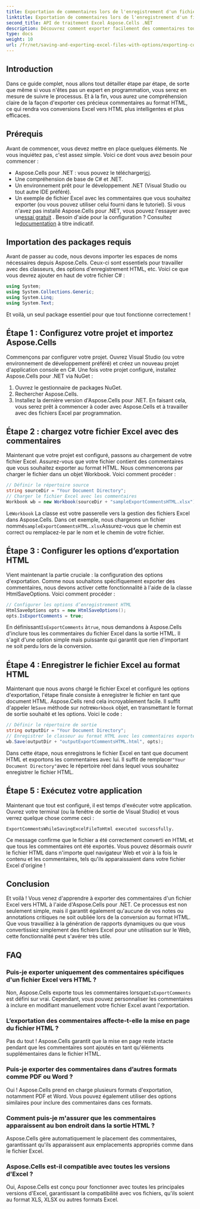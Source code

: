 ```yaml
---
title: Exportation de commentaires lors de l'enregistrement d'un fichier Excel au format HTML
linktitle: Exportation de commentaires lors de l'enregistrement d'un fichier Excel au format HTML
second_title: API de traitement Excel Aspose.Cells .NET
description: Découvrez comment exporter facilement des commentaires tout en enregistrant des fichiers Excel au format HTML à l'aide d'Aspose.Cells pour .NET. Suivez ce guide étape par étape pour conserver les annotations.
type: docs
weight: 10
url: /fr/net/saving-and-exporting-excel-files-with-options/exporting-comments/
---
```

## Introduction
Dans ce guide complet, nous allons tout détailler étape par étape, de sorte que même si vous n'êtes pas un expert en programmation, vous serez en mesure de suivre le processus. Et à la fin, vous aurez une compréhension claire de la façon d'exporter ces précieux commentaires au format HTML, ce qui rendra vos conversions Excel vers HTML plus intelligentes et plus efficaces.
## Prérequis
Avant de commencer, vous devez mettre en place quelques éléments. Ne vous inquiétez pas, c'est assez simple. Voici ce dont vous avez besoin pour commencer :
-  Aspose.Cells pour .NET : vous pouvez le télécharger[ici](https://releases.aspose.com/cells/net/).
- Une compréhension de base de C# et .NET.
- Un environnement prêt pour le développement .NET (Visual Studio ou tout autre IDE préféré).
- Un exemple de fichier Excel avec les commentaires que vous souhaitez exporter (ou vous pouvez utiliser celui fourni dans le tutoriel).
 Si vous n'avez pas installé Aspose.Cells pour .NET, vous pouvez l'essayer avec un[essai gratuit](https://releases.aspose.com/) . Besoin d'aide pour la configuration ? Consultez le[documentation](https://reference.aspose.com/cells/net/) à titre indicatif.
## Importation des packages requis
Avant de passer au code, nous devons importer les espaces de noms nécessaires depuis Aspose.Cells. Ceux-ci sont essentiels pour travailler avec des classeurs, des options d'enregistrement HTML, etc. Voici ce que vous devrez ajouter en haut de votre fichier C# :
```csharp
using System;
using System.Collections.Generic;
using System.Linq;
using System.Text;
```
Et voilà, un seul package essentiel pour que tout fonctionne correctement !
## Étape 1 : Configurez votre projet et importez Aspose.Cells
Commençons par configurer votre projet. Ouvrez Visual Studio (ou votre environnement de développement préféré) et créez un nouveau projet d'application console en C#. Une fois votre projet configuré, installez Aspose.Cells pour .NET via NuGet :
1. Ouvrez le gestionnaire de packages NuGet.
2. Rechercher Aspose.Cells.
3. Installez la dernière version d'Aspose.Cells pour .NET.
En faisant cela, vous serez prêt à commencer à coder avec Aspose.Cells et à travailler avec des fichiers Excel par programmation.
## Étape 2 : chargez votre fichier Excel avec des commentaires
Maintenant que votre projet est configuré, passons au chargement de votre fichier Excel. Assurez-vous que votre fichier contient des commentaires que vous souhaitez exporter au format HTML. Nous commencerons par charger le fichier dans un objet Workbook.
Voici comment procéder :
```csharp
// Définir le répertoire source
string sourceDir = "Your Document Directory";
// Charger le fichier Excel avec les commentaires
Workbook wb = new Workbook(sourceDir + "sampleExportCommentsHTML.xlsx");
```
 Le`Workbook` La classe est votre passerelle vers la gestion des fichiers Excel dans Aspose.Cells. Dans cet exemple, nous chargeons un fichier nommé`sampleExportCommentsHTML.xlsx`Assurez-vous que le chemin est correct ou remplacez-le par le nom et le chemin de votre fichier.
## Étape 3 : Configurer les options d’exportation HTML
Vient maintenant la partie cruciale : la configuration des options d'exportation. Comme nous souhaitons spécifiquement exporter des commentaires, nous devons activer cette fonctionnalité à l'aide de la classe HtmlSaveOptions.
Voici comment procéder :
```csharp
// Configurer les options d’enregistrement HTML
HtmlSaveOptions opts = new HtmlSaveOptions();
opts.IsExportComments = true;
```
 En définissant`IsExportComments` à`true`, nous demandons à Aspose.Cells d'inclure tous les commentaires du fichier Excel dans la sortie HTML. Il s'agit d'une option simple mais puissante qui garantit que rien d'important ne soit perdu lors de la conversion.
## Étape 4 : Enregistrer le fichier Excel au format HTML
 Maintenant que nous avons chargé le fichier Excel et configuré les options d'exportation, l'étape finale consiste à enregistrer le fichier en tant que document HTML. Aspose.Cells rend cela incroyablement facile. Il suffit d'appeler le`Save` méthode sur notre`Workbook` objet, en transmettant le format de sortie souhaité et les options.
Voici le code :
```csharp
// Définir le répertoire de sortie
string outputDir = "Your Document Directory";
// Enregistrer le classeur au format HTML avec les commentaires exportés
wb.Save(outputDir + "outputExportCommentsHTML.html", opts);
```
 Dans cette étape, nous enregistrons le fichier Excel en tant que document HTML et exportons les commentaires avec lui. Il suffit de remplacer`"Your Document Directory"`avec le répertoire réel dans lequel vous souhaitez enregistrer le fichier HTML.
## Étape 5 : Exécutez votre application
Maintenant que tout est configuré, il est temps d'exécuter votre application. Ouvrez votre terminal (ou la fenêtre de sortie de Visual Studio) et vous verrez quelque chose comme ceci :
```plaintext
ExportCommentsWhileSavingExcelFileToHtml executed successfully.
```
Ce message confirme que le fichier a été correctement converti en HTML et que tous les commentaires ont été exportés. Vous pouvez désormais ouvrir le fichier HTML dans n'importe quel navigateur Web et voir à la fois le contenu et les commentaires, tels qu'ils apparaissaient dans votre fichier Excel d'origine !
## Conclusion
Et voilà ! Vous venez d'apprendre à exporter des commentaires d'un fichier Excel vers HTML à l'aide d'Aspose.Cells pour .NET. Ce processus est non seulement simple, mais il garantit également qu'aucune de vos notes ou annotations critiques ne soit oubliée lors de la conversion au format HTML. Que vous travailliez à la génération de rapports dynamiques ou que vous convertissiez simplement des fichiers Excel pour une utilisation sur le Web, cette fonctionnalité peut s'avérer très utile.
## FAQ
### Puis-je exporter uniquement des commentaires spécifiques d'un fichier Excel vers HTML ?  
Non, Aspose.Cells exporte tous les commentaires lorsque`IsExportComments` est défini sur vrai. Cependant, vous pouvez personnaliser les commentaires à inclure en modifiant manuellement votre fichier Excel avant l'exportation.
### L’exportation des commentaires affecte-t-elle la mise en page du fichier HTML ?  
Pas du tout ! Aspose.Cells garantit que la mise en page reste intacte pendant que les commentaires sont ajoutés en tant qu'éléments supplémentaires dans le fichier HTML.
### Puis-je exporter des commentaires dans d’autres formats comme PDF ou Word ?  
Oui ! Aspose.Cells prend en charge plusieurs formats d'exportation, notamment PDF et Word. Vous pouvez également utiliser des options similaires pour inclure des commentaires dans ces formats.
### Comment puis-je m'assurer que les commentaires apparaissent au bon endroit dans la sortie HTML ?  
Aspose.Cells gère automatiquement le placement des commentaires, garantissant qu'ils apparaissent aux emplacements appropriés comme dans le fichier Excel.
### Aspose.Cells est-il compatible avec toutes les versions d'Excel ?  
Oui, Aspose.Cells est conçu pour fonctionner avec toutes les principales versions d'Excel, garantissant la compatibilité avec vos fichiers, qu'ils soient au format XLS, XLSX ou autres formats Excel.